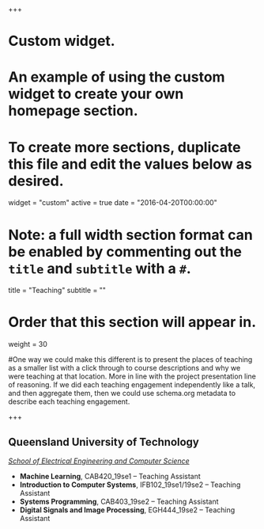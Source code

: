 +++
# Custom widget.
# An example of using the custom widget to create your own homepage section.
# To create more sections, duplicate this file and edit the values below as desired.
widget = "custom"
active = true
date = "2016-04-20T00:00:00"

# Note: a full width section format can be enabled by commenting out the `title` and `subtitle` with a `#`.
title = "Teaching"
subtitle = ""


# Order that this section will appear in.
weight = 30

#One way we could make this different is to present the places of teaching as a smaller list with a click through to course descriptions and why we were teaching at that location. More in line with the project presentation line of reasoning. If we did each teaching engagement independently like a talk, and then aggregate them, then we could use schema.org metadata to describe each teaching engagement.

+++
<h2>Queensland University of Technology</h2>

_[School of Electrical Engineering and Computer Science](https://www.qut.edu.au/science-engineering/schools/school-of-electrical-engineering-and-computer-science)_

+ **Machine Learning**, CAB420_19se1 – Teaching Assistant
+ **Introduction to Computer Systems**, IFB102_19se1/19se2 – Teaching Assistant
+ **Systems Programming**, CAB403_19se2 – Teaching Assistant
+ **Digital Signals and Image Processing**, EGH444_19se2 – Teaching Assistant
